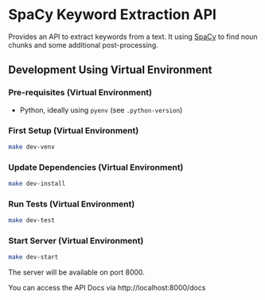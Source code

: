 # SpaCy Keyword Extraction API

Provides an API to extract keywords from a text. It using [SpaCy](https://spacy.io/) to find noun chunks and some additional post-processing.

## Development Using Virtual Environment

### Pre-requisites (Virtual Environment)

* Python, ideally using `pyenv` (see `.python-version`)

### First Setup (Virtual Environment)

```bash
make dev-venv
```

### Update Dependencies (Virtual Environment)

```bash
make dev-install
```

### Run Tests (Virtual Environment)

```bash
make dev-test
```


### Start Server (Virtual Environment)

```bash
make dev-start
```

The server will be available on port 8000.

You can access the API Docs via http://localhost:8000/docs
